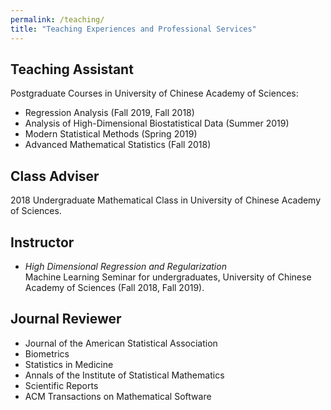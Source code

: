```yaml
---
permalink: /teaching/
title: "Teaching Experiences and Professional Services"
---
```


## Teaching Assistant
  Postgraduate Courses in University of Chinese Academy of Sciences:  
- Regression Analysis (Fall 2019, Fall 2018)
- Analysis of High-Dimensional Biostatistical Data (Summer 2019) 
- Modern Statistical Methods (Spring 2019)  
- Advanced Mathematical Statistics (Fall 2018)

## Class Adviser
2018 Undergraduate Mathematical Class in University of Chinese Academy of Sciences.

## Instructor
- *High Dimensional Regression and Regularization*  
Machine Learning Seminar for undergraduates, University of Chinese Academy of Sciences (Fall 2018, Fall 2019).  

## Journal Reviewer
- Journal of the American Statistical Association
- Biometrics
- Statistics in Medicine
- Annals of the Institute of Statistical Mathematics
- Scientific Reports
- ACM Transactions on Mathematical Software




